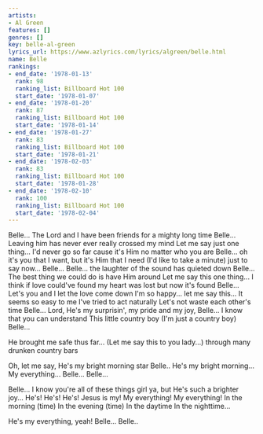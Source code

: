 ```yaml
---
artists:
- Al Green
features: []
genres: []
key: belle-al-green
lyrics_url: https://www.azlyrics.com/lyrics/algreen/belle.html
name: Belle
rankings:
- end_date: '1978-01-13'
  rank: 98
  ranking_list: Billboard Hot 100
  start_date: '1978-01-07'
- end_date: '1978-01-20'
  rank: 87
  ranking_list: Billboard Hot 100
  start_date: '1978-01-14'
- end_date: '1978-01-27'
  rank: 83
  ranking_list: Billboard Hot 100
  start_date: '1978-01-21'
- end_date: '1978-02-03'
  rank: 83
  ranking_list: Billboard Hot 100
  start_date: '1978-01-28'
- end_date: '1978-02-10'
  rank: 100
  ranking_list: Billboard Hot 100
  start_date: '1978-02-04'
---
```


Belle...
The Lord and I have been friends for a mighty long time
Belle...
Leaving him has never ever really crossed my mind
Let me say just one thing...
I'd never go so far
cause it's Him no matter who you are
Belle...
oh it's you that I want, but it's Him that I need
(I'd like to take a minute) just to say now...
Belle...
Belle...
the laughter of the sound has quieted down
Belle...
The best thing we could do is have Him around
Let me say this one thing...
I think if love could've found
my heart was lost but now it's found
Belle...
Let's you and I let the love come down
I'm so happy... let me say this...
It seems so easy to me
I've tried to act naturally
Let's not waste each other's time
Belle...
Lord, He's my surprisin', my pride and my joy,
Belle...
I know that you can understand
This little country boy
(I'm just a country boy)
Belle...

He brought me safe thus far...
(Let me say this to you lady...)
through many drunken country bars

Oh, let me say,
He's my bright morning star
Belle..
He's my bright morning...
My everything...
Belle...
Belle...

Belle...
I know you're all of these things girl
ya, but He's such a brighter joy...
He's! He's! He's!
Jesus is my!
My everything!
My everything!
In the morning (time)
In the evening (time)
In the daytime
In the nighttime...

He's my everything, yeah!
Belle...
Belle..



